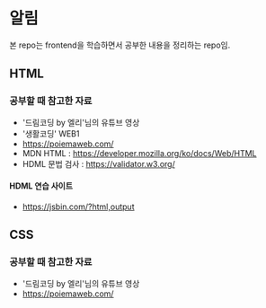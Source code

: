 # 알림
본 repo는 frontend을 학습하면서 공부한 내용을 정리하는 repo임.

## HTML

### 공부할 때 참고한 자료
* '드림코딩 by 엘리'님의 유튜브 영상
* '생활코딩' WEB1
* https://poiemaweb.com/
* MDN HTML : https://developer.mozilla.org/ko/docs/Web/HTML
* HDML 문법 검사 : https://validator.w3.org/

#### HDML 연습 사이트
* https://jsbin.com/?html,output

## CSS

### 공부할 때 참고한 자료
* '드림코딩 by 엘리'님의 유튜브 영상
* https://poiemaweb.com/
